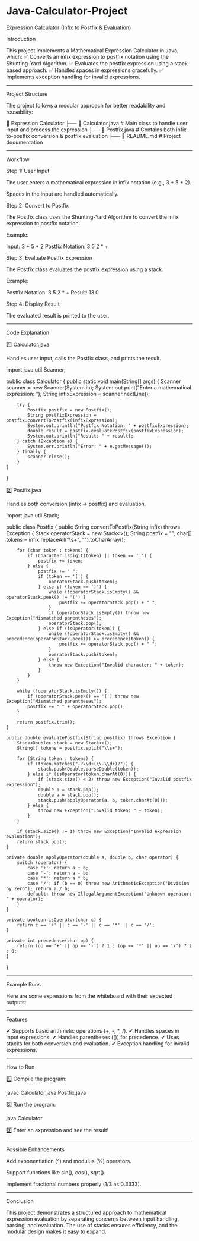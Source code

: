 # Java-Calculator-Project

Expression Calculator (Infix to Postfix & Evaluation)

Introduction

This project implements a Mathematical Expression Calculator in Java, which:
✅ Converts an infix expression to postfix notation using the Shunting-Yard Algorithm.
✅ Evaluates the postfix expression using a stack-based approach.
✅ Handles spaces in expressions gracefully.
✅ Implements exception handling for invalid expressions.


---

Project Structure

The project follows a modular approach for better readability and reusability:

📂 Expression Calculator
├── 📄 Calculator.java        # Main class to handle user input and process the expression
├── 📄 Postfix.java           # Contains both infix-to-postfix conversion & postfix evaluation
├── 📄 README.md              # Project documentation


---

Workflow

Step 1: User Input

The user enters a mathematical expression in infix notation (e.g., 3 + 5 * 2).

Spaces in the input are handled automatically.


Step 2: Convert to Postfix

The Postfix class uses the Shunting-Yard Algorithm to convert the infix expression to postfix notation.


Example:

Input:  3 + 5 * 2
Postfix Notation:  3 5 2 * +

Step 3: Evaluate Postfix Expression 

The Postfix class evaluates the postfix expression using a stack.


Example:

Postfix Notation:  3 5 2 * +
Result:  13.0

Step 4: Display Result

The evaluated result is printed to the user.



---

Code Explanation

1️⃣ Calculator.java

Handles user input, calls the Postfix class, and prints the result.

import java.util.Scanner;

public class Calculator {
public static void main(String[] args) {
Scanner scanner = new Scanner(System.in);
System.out.print("Enter a mathematical expression: ");
String infixExpression = scanner.nextLine();

        try {
            Postfix postfix = new Postfix();
            String postfixExpression = postfix.convertToPostfix(infixExpression);
            System.out.println("Postfix Notation: " + postfixExpression);
            double result = postfix.evaluatePostfix(postfixExpression);
            System.out.println("Result: " + result);
        } catch (Exception e) {
            System.err.println("Error: " + e.getMessage());
        } finally {
            scanner.close();
        }
    }
}

2️⃣ Postfix.java

Handles both conversion (infix → postfix) and evaluation.

import java.util.Stack;

public class Postfix {
    public String convertToPostfix(String infix) throws Exception {
    Stack<Character> operatorStack = new Stack<>();
    String postfix = "";
    char[] tokens = infix.replaceAll("\\s+", "").toCharArray();

        for (char token : tokens) {
            if (Character.isDigit(token) || token == '.') {
                postfix += token;
            } else {
                postfix += " ";
                if (token == '(') {
                    operatorStack.push(token);
                } else if (token == ')') {
                    while (!operatorStack.isEmpty() && operatorStack.peek() != '(') {
                        postfix += operatorStack.pop() + " ";
                    }
                    if (operatorStack.isEmpty()) throw new Exception("Mismatched parentheses");
                    operatorStack.pop();
                } else if (isOperator(token)) {
                    while (!operatorStack.isEmpty() && precedence(operatorStack.peek()) >= precedence(token)) {
                        postfix += operatorStack.pop() + " ";
                    }
                    operatorStack.push(token);
                } else {
                    throw new Exception("Invalid character: " + token);
                }
            }
        }

        while (!operatorStack.isEmpty()) {
            if (operatorStack.peek() == '(') throw new Exception("Mismatched parentheses");
            postfix += " " + operatorStack.pop();
        }

        return postfix.trim();
    }

    public double evaluatePostfix(String postfix) throws Exception {
        Stack<Double> stack = new Stack<>();
        String[] tokens = postfix.split("\\s+");

        for (String token : tokens) {
            if (token.matches("-?\\d+(\\.\\d+)?")) {
                stack.push(Double.parseDouble(token));
            } else if (isOperator(token.charAt(0))) {
                if (stack.size() < 2) throw new Exception("Invalid postfix expression");
                double b = stack.pop();
                double a = stack.pop();
                stack.push(applyOperator(a, b, token.charAt(0)));
            } else {
                throw new Exception("Invalid token: " + token);
            }
        }

        if (stack.size() != 1) throw new Exception("Invalid expression evaluation");
        return stack.pop();
    }

    private double applyOperator(double a, double b, char operator) {
        switch (operator) {
            case '+': return a + b;
            case '-': return a - b;
            case '*': return a * b;
            case '/': if (b == 0) throw new ArithmeticException("Division by zero"); return a / b;
            default: throw new IllegalArgumentException("Unknown operator: " + operator);
        }
    }

    private boolean isOperator(char c) {
        return c == '+' || c == '-' || c == '*' || c == '/';
    }

    private int precedence(char op) {
        return (op == '+' || op == '-') ? 1 : (op == '*' || op == '/') ? 2 : 0;
    }
}


---

Example Runs

Here are some expressions from the whiteboard with their expected outputs:


---

Features

✔ Supports basic arithmetic operations (+, -, *, /).
✔ Handles spaces in input expressions.
✔ Handles parentheses (()) for precedence.
✔ Uses stacks for both conversion and evaluation.
✔ Exception handling for invalid expressions.


---

How to Run

1️⃣ Compile the program:

javac Calculator.java Postfix.java

2️⃣ Run the program:

java Calculator

3️⃣ Enter an expression and see the result!


---

Possible Enhancements

Add exponentiation (^) and modulus (%) operators.

Support functions like sin(), cos(), sqrt().

Implement fractional numbers properly (1/3 as 0.3333).



---

Conclusion

This project demonstrates a structured approach to mathematical expression evaluation by separating concerns between input handling, parsing, and evaluation. The use of stacks ensures efficiency, and the modular design makes it easy to expand.
